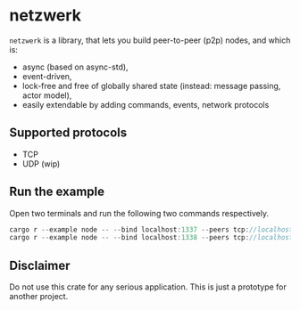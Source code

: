 # netzwerk

`netzwerk` is a library, that lets you build peer-to-peer (p2p) nodes, and which is:

* async (based on async-std),
* event-driven,
* lock-free and free of globally shared state (instead: message passing, actor model),
* easily extendable by adding commands, events, network protocols

## Supported protocols
* TCP
* UDP (wip)

## Run the example

Open two terminals and run the following two commands respectively.

```Rust
cargo r --example node -- --bind localhost:1337 --peers tcp://localhost:1338 --msg ping
cargo r --example node -- --bind localhost:1338 --peers tcp://localhost:1337 --msg pong

```

## Disclaimer

Do not use this crate for any serious application. This is just a prototype for another project.